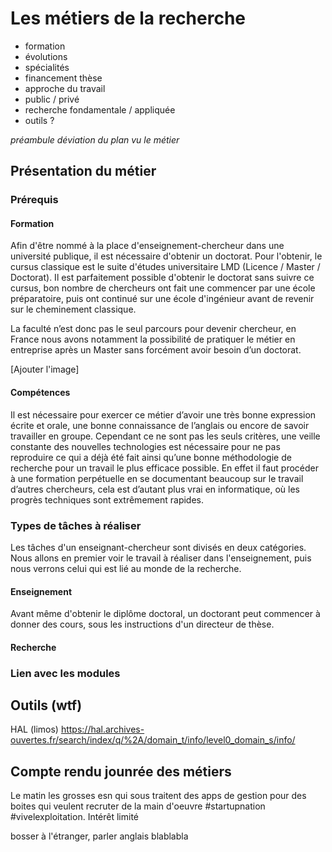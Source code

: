 <!-- Dans le cadre du module de pré-professionalisation, vous réaliserez un rapport, par groupe de 4 et d'une quinzaine de pages, traitant d'un métier lié à l'informatique.
Vous présenterez le métier, le type de tâches à réaliser et les compétences requises. Vous pourrez en outre faire le lien avec les modules enseignés dans votre licence le cas échéant.

Dans une deuxième partie, vous présenterez un outils particulier lié au métier présenté dans la première partie. Vous décrirez l'outil, ses fonctionnalités, en le comparant à d'autres outils concurrents.

Enfin, dans une troisième partie, vous ferez un bref résumé de la journée des métiers, qui aura lieu le vendredi 12 janvier 2018.

Ce rapport sera à rendre au format PDF pour la fin de la semaine 3 (soit le 21 janvier). -->

# Les métiers de la recherche

- formation
- évolutions
- spécialités
- financement thèse
- approche du travail
- public / privé
- recherche fondamentale / appliquée 
- outils ?

*préambule déviation du plan vu le métier*

## Présentation du métier

<!-- Pédagogie, esprit critique, curiosité, expression écrite orale, anglais, adaptation - Doctorat etc. -->

### Prérequis

#### Formation

Afin d'être nommé à la place d'enseignement-chercheur dans une université publique, il est nécessaire d'obtenir un doctorat. Pour l'obtenir, le cursus classique est le suite d'études universitaire LMD (Licence / Master / Doctorat). Il est parfaitement possible d'obtenir le doctorat sans suivre ce cursus, bon nombre de chercheurs ont fait une commencer par une école préparatoire, puis ont continué sur une école d'ingénieur avant de revenir sur le cheminement classique.

La faculté n’est donc pas le seul parcours pour devenir chercheur, en France nous avons notamment la possibilité de pratiquer le métier en entreprise après un Master sans forcément avoir besoin d’un doctorat.

[Ajouter l'image]

#### Compétences

Il est nécessaire pour exercer ce métier d’avoir une très bonne expression écrite et orale, une bonne connaissance de l’anglais ou encore de savoir travailler en groupe. Cependant ce ne sont pas les seuls critères, une veille constante des nouvelles technologies est nécessaire pour ne pas reproduire ce qui a déjà été fait ainsi qu’une bonne méthodologie de recherche pour un travail le plus efficace possible. En effet il faut procéder à une formation perpétuelle en se documentant beaucoup sur le travail d’autres chercheurs, cela est d’autant plus vrai en informatique, où les progrès techniques sont extrêmement rapides.


### Types de tâches à réaliser

<!-- Cours, publications, documentation, encadrement -->
Les tâches d'un enseignant-chercheur sont divisés en deux catégories. Nous allons en premier voir le travail à réaliser dans l'enseignement, puis nous verrons celui qui est lié au monde de la recherche.

#### Enseignement

Avant même d'obtenir le diplôme doctoral, un doctorant peut commencer à donner des cours, sous les instructions d'un directeur de thèse.


#### Recherche


### Lien avec les modules

<!-- savoir travailler en autonomie -> Les TP, bosser chez soi. Publications -> rapport à rendre, bases théoriques indispensables -> algorithmique, théorie des graphes, mathématiques etc. -->



## Outils (wtf)

<!-- Revues scientifiques, ressources en ligne, suivant discipline (logiciel de calucl), IDE, papier/crayon, supercalculateur -->
HAL (limos)
https://hal.archives-ouvertes.fr/search/index/q/%2A/domain_t/info/level0_domain_s/info/

## Compte rendu jounrée des métiers

Le matin les grosses esn qui sous traitent des apps de gestion pour des boites qui veulent recruter de la main d'oeuvre #startupnation #vivelexploitation. Intérêt limité

bosser à l'étranger, parler anglais blablabla
